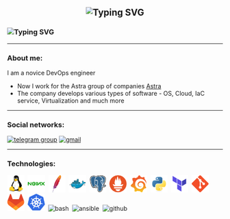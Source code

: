 <h2 align="center">
  <img src="https://readme-typing-svg.herokuapp.com?font=Lexend+Exa&weight=200&size=86&duration=4000&pause=2000&color=EFEFEF&background=1B1B1B00&center=false&vCenter=true&width=2641&height=120&lines=Hello;My+name+is+Artem;i'm+a+junior+DevOps+engineer" alt="Typing SVG" />
</h2>
<h3>
  <img src="https://readme-typing-svg.herokuapp.com?font=Lexend+Exa&weight=200&size=66&duration=1&pause=1&color=EFEFEF&background=1B1B1B00&vCenter=true&repeat=false&width=2641&height=120&lines=skills+and+tools" alt="Typing SVG" />
</h3>

---

### About me:

I am a novice DevOps engineer

- Now I work for the Astra group of companies <a href="https://astragroup.ru">Astra</a>
- The company develops various types of software - OS, Cloud, IaC service, Virtualization and much more
  
---

### Social networks:

  <div id="badges">
    <a href="https://t.me/e63artem" target="_blank"><img src="https://cdn-icons-png.flaticon.com/512/2111/2111646.png" width="40" height="40" alt="telegram group" /></a>
    <a href="mailto:evseev4artem@gmail.com" target="_blank"><img src="https://img.shields.io/badge/-Gmail-red?style=flat&logo=Gmail&logoColor=white" width="50" height="30" alt="gmail" /></a>
  </div>

---

### Technologies:

<div>
  <img src="https://github.com/devicons/devicon/blob/master/icons/linux/linux-original.svg" title="linux" alt="linux" width="40" height="40"/>&nbsp
  <img src="https://github.com/devicons/devicon/blob/master/icons/nginx/nginx-original.svg" title="nginx" alt="nginx" width="40" height="40"/>&nbsp
  <img src="https://github.com/devicons/devicon/blob/master/icons/apache/apache-original.svg" title="apache" alt="apache" width="40" height="40"/>&nbsp
  <img src="https://github.com/devicons/devicon/blob/master/icons/docker/docker-original.svg" title="docker" alt="docker" width="40" height="40"/>&nbsp
  <img src="https://github.com/devicons/devicon/blob/master/icons/postgresql/postgresql-original.svg" title="postgresql" alt="postgresql" width="40" height="40"/>&nbsp
  <img src="https://github.com/devicons/devicon/blob/master/icons/prometheus/prometheus-original.svg" title="prometheus" alt="prometheus" width="40" height="40"/>&nbsp
  <img src="https://github.com/devicons/devicon/blob/master/icons/grafana/grafana-original.svg" title="grafana" alt="grafana" width="40" height="40"/>&nbsp
  <img src="https://github.com/devicons/devicon/blob/master/icons/python/python-original.svg" title="python" alt="python" width="40" height="40"/>&nbsp
  <img src="https://github.com/devicons/devicon/blob/master/icons/terraform/terraform-original.svg" title="terraform" alt="terraform" width="40" height="40"/>&nbsp
  <img src="https://github.com/devicons/devicon/blob/master/icons/git/git-original.svg" title="git" alt="git" width="40" height="40"/>&nbsp
  <img src="https://github.com/devicons/devicon/blob/master/icons/gitlab/gitlab-original.svg" title="gitlab" alt="gitlab" width="40" height="40"/>&nbsp  
  <img src="https://github.com/devicons/devicon/blob/master/icons/kubernetes/kubernetes-original.svg" title="kubernetes" alt="kubernetes" width="40" height="40"/>&nbsp
  <img src="https://upload.wikimedia.org/wikipedia/commons/thumb/4/4b/Bash_Logo_Colored.svg/512px-Bash_Logo_Colored.svg.png?20180723054350" title="bash" alt="bash" width="40" height="40"/>&nbsp
  <img src="https://sloopstash.com/assets/image/training/ansible/icon.svg" title="ansible" alt="ansible" width="40" height="40"/>&nbsp
  <img src="https://www.svgrepo.com/show/475654/github-color.svg" title="github" alt="github" width="40" height="40"/>&nbsp
  
</div>

</table>
